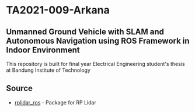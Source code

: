 # TA2021-009-Arkana
## Unmanned Ground Vehicle with SLAM and Autonomous Navigation using ROS Framework in Indoor Environment

This repository is built for final year Electrical Engineering student's thesis at Bandung Institute of Technology

## Source
* [rplidar_ros](http://wiki.ros.org/rplidar_ros) - Package for RP Lidar
